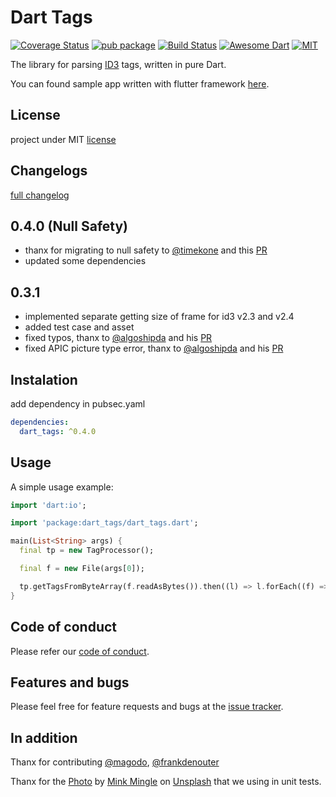 # Dart Tags

[![Coverage Status](https://coveralls.io/repos/github/NiKoTron/badge.svg?branch=master)](https://coveralls.io/github/NiKoTron/dart-tags?branch=master)
[![pub package](https://img.shields.io/pub/v/dart_tags.svg)](https://pub.dartlang.org/packages/dart_tags) [![Build Status](https://travis-ci.org/NiKoTron/dart-tags.svg?branch=master)](https://travis-ci.org/NiKoTron/dart-tags)
[![Awesome Dart](https://img.shields.io/badge/Awesome-Dart-blue.svg?longCache=true)](https://github.com/yissachar/awesome-dart#parsers)
[![MIT](https://img.shields.io/github/license/NiKoTron/dart-tags)](LICENSE)

The library for parsing [ID3](https://id3.org/Home) tags, written in pure Dart.

You can found sample app written with flutter framework [here](https://github.com/NiKoTron/flug-tag).

## License

project under MIT [license](LICENSE)

## Changelogs

[full changelog](CHANGELOG.md)

## 0.4.0 (Null Safety)

* thanx for migrating to null safety to [@timekone](https://github.com/timekone) and this [PR](https://github.com/NiKoTron/dart-tags/pull/35)
* updated some dependencies

## 0.3.1

* implemented separate getting size of frame for id3 v2.3 and v2.4
* added test case and asset
* fixed typos, thanx to [@algoshipda](https://github.com/algoshipda) and his [PR](https://github.com/NiKoTron/dart-tags/pull/17)
* fixed APIC picture type error, thanx to [@algoshipda](https://github.com/algoshipda) and his [PR](https://github.com/NiKoTron/dart-tags/pull/20)


## Instalation

add dependency in pubsec.yaml

``` yaml
dependencies:
  dart_tags: ^0.4.0
```

## Usage

A simple usage example:

``` dart
import 'dart:io';

import 'package:dart_tags/dart_tags.dart';

main(List<String> args) {
  final tp = new TagProcessor();

  final f = new File(args[0]);

  tp.getTagsFromByteArray(f.readAsBytes()).then((l) => l.forEach((f) => print(f)));
}
```

## Code of conduct

Please refer our [code of conduct](CODE_OF_CONDUCT.md).

## Features and bugs

Please feel free for feature requests and bugs at the [issue tracker](https://github.com/NiKoTron/issues).

## In addition

Thanx for contributing [@magodo](https://github.com/magodo), [@frankdenouter](https://github.com/frankdenouter)

Thanx for the [Photo](https://unsplash.com/photos/HRyjETL87Gg) by [Mink Mingle](https://unsplash.com/@minkmingle) on [Unsplash](https://unsplash.com) that we using in unit tests.